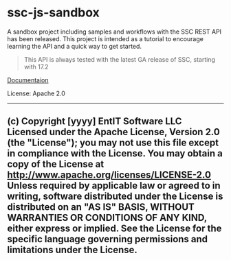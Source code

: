 # ssc-js-sandbox

A sandbox project including samples and workflows with the SSC REST API has been released. This project is intended as a tutorial to encourage learning the API and a quick way to get started.
> This API is always tested with the latest GA release of SSC, starting with 17.2

[Documentaion](https://github.com/fortify/ssc-js-sandbox-docs)

License: Apache 2.0

----------------
 (c) Copyright [yyyy] EntIT Software LLC
 Licensed under the Apache License, Version 2.0 (the "License");
 you may not use this file except in compliance with the License.
 You may obtain a copy of the License at
 http://www.apache.org/licenses/LICENSE-2.0
 Unless required by applicable law or agreed to in writing, software
 distributed under the License is distributed on an "AS IS" BASIS,
 WITHOUT WARRANTIES OR CONDITIONS OF ANY KIND, either express or implied.
 See the License for the specific language governing permissions and
 limitations under the License.
---------



